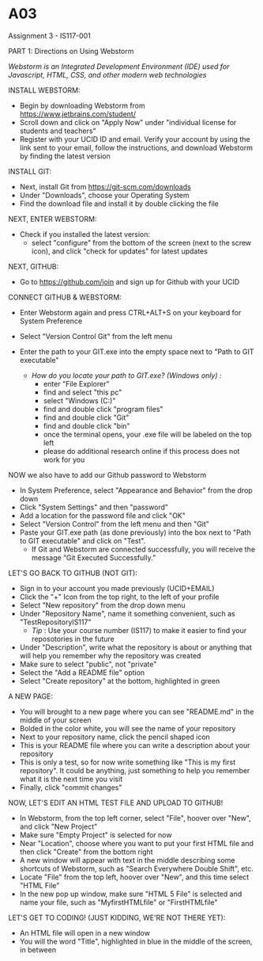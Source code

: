 # A03

Assignment 3 - IS117-001

PART 1: Directions on Using Webstorm 

_Webstorm is an Integrated Development Environment (IDE) used for Javascript, HTML, CSS, and other modern web technologies_

INSTALL WEBSTORM:
- Begin by downloading Webstorm from https://www.jetbrains.com/student/
- Scroll down and click on "Apply Now" under "individual license for students and teachers"
- Register with your UCID ID and email. Verify your account by using the link sent to your email, follow the instructions, and download Webstorm by finding the latest version

INSTALL GIT:
- Next, install Git from https://git-scm.com/downloads 
- Under "Downloads", choose your Operating System
- Find the download file and install it by double clicking the file

NEXT, ENTER WEBSTORM:
- Check if you installed the latest version:
   - select "configure" from the bottom of the screen (next to the screw icon), and click "check for updates" for latest updates

NEXT, GITHUB:
- Go to https://github.com/join and sign up for Github with your UCID

CONNECT GITHUB & WEBSTORM:
- Enter Webstorm again and press CTRL+ALT+S on your keyboard for System Preference 
- Select "Version Control Git" from the left menu 
- Enter the path to your GIT.exe into the empty space next to "Path to GIT executable"

  - _How do you locate your path to GIT.exe? (Windows only) :_ 
     - enter "File Explorer"
     - find and select "this pc"
     - select "Windows (C:)"
     - find and double click "program files"
     - find and double click "Git"
     - find and double click "bin"
     - once the terminal opens, your .exe file will be labeled on the top left
     - please do additional research online if this process does not work for you

NOW we also have to add our Github password to Webstorm
- In System Preference, select "Appearance and Behavior" from the drop down 
- Click "System Settings" and then "password"
- Add a location for the password file and click "OK"
- Select "Version Control" from the left menu and then "Git" 
- Paste your GIT.exe path (as done previously) into the box next to "Path to GIT executable" and click on "Test". 
    - If Git and Webstorm are connected successfully, you will receive the message “Git Executed Successfully.”

LET'S GO BACK TO GITHUB (NOT GIT):
- Sign in to your account you made previously (UCID+EMAIL)
- Click the "+" Icon from the top right, to the left of your profile
- Select "New repository" from the drop down menu
- Under "Repository Name", name it something convenient, such as "TestRepositoryIS117"
    - *Tip* : Use your course number (IS117) to make it easier to find your reposotories in the future
- Under "Description", write what the repository is about or anything that will help you remember why the repository was created
- Make sure to select "public", not "private"
- Select the "Add a README file" option
- Select "Create repository" at the bottom, highlighted in green

A NEW PAGE:
- You will brought to a new page where you can see "README.md" in the middle of your screen
- Bolded in the color white, you will see the name of your repository
- Next to your repository name, click the pencil shaped icon 
- This is your README file where you can write a description about your repository
- This is only a test, so for now write something like "This is my first repository". It could be anything, just something to help you remember what it is the next time you visit
- Finally, click "commit changes"

NOW, LET'S EDIT AN HTML TEST FILE AND UPLOAD TO GITHUB! 
- In Webstorm, from the top left corner, select "File", hoover over "New", and click "New Project"
- Make sure "Empty Project" is selected for now
- Near "Location", choose where you want to put your first HTML file and then click "Create" from the bottom right
- A new window will appear with text in the middle describing some shortcuts of Webstorm, such as "Search Everywhere Double Shift", etc.
- Locate "File" from the top left, hoover over "New", and this time select "HTML File"
- In the new pop up window, make sure "HTML 5 File" is selected and name your file, such as "MyfirstHTMLfile" or "FirstHTMLfile"

LET'S GET TO CODING! (JUST KIDDING, WE'RE NOT THERE YET):
- An HTML file will open in a new window
- You will the word "Title", highlighted in blue in the middle of the screen, in between <title> & <title>
   - It will look like this: <title>Title<title>
- Replace the word "Title" with any word or sentence of your choice. For example: "Hi, my name is Alex"
   - Make sure to use quotation before and after writing your word/sentence

RUN THE FILE TO TEST IF IT WORKED:
- When you're done typing, put your mouse on that window and right click on your mouse
- Under "Generate", click on "Run"......" the name of your HTML file that you named should appear nex to "RUN"
   - OR press CTRL+SHIFT+F10
- Now, you should be redirected to a page on your web browser. The title of the web browser should be what you typed in between "<title><title>"

CREATE A REPOSITORY FROM WEBSTORM:
- Select "VCS" from the top and "Import into Version Control"
- Give it a name and click "OK"

IMPORT A REPOSITORY FROM GITHUB:
- Click on "VCS" again, then "Checkout from version control", and then "Git"
- On the empty box next to "URL", you will need to paste the URL from your repository
   - To do this, sign into Github
   - Click on the black and white cat from the top left to access repositories
   - Select your repository, highlighted in blue
   - Click on "Code", highlighted in green from the right
   - Under "HTTPS", copy the code 
- Go back to the pop up windows in Webstorm and paste the link inside the box next to "URL"
- Add the local path to your PC on the empty box next to "Directory"

ADD FILES TO GIT & COMMIT YOUR CHANGES:
- Right click on the window where your HTML file is open, as done for the previous step
- Locate and hoover over "Git", then "Add". OR press CTRL+ALT+A
- Right click again, then "Git", and this time click "Commit" or "Commit file", whichever shows up
- Click "Commit" from the bottom

NOW...
- After the previous step, a new window will open
   - It will direct you to sign into Github and follow the steps
- Click "VCS" from the top again, then 'Import Version Control", and "Share Project on Github"
- Click "Share"
   - If successful, you will receive this message: Successfully shared project on GitHub
   
PUSH CHANGE TO REMOTE REPOSITORY:
- Locate "VSC" from the top on Webstorm, then "Git", and "Push" OR press Ctrl+Shift+K

_Visit your repository to see the new file_
   
SETUP GITHUB PAGES:
- Click "setting" from the right, then check your repository name
- Locate "Master Branch" and you will see the published URL

FINAL STEP:
- Test you URL by pasting your Github URL into a new browser
   
   
Part 2: Glossary to include these terms in a bulleted list

__Branch__ : The purpose of a branch in Github is to separate other codes without it being affected. Other "branches" or say pages can be created within a repository without the code in one page affecting another. Each repository has one main branch and can have various other branches as well. For example, my IS117-001 course can be called a repository (which we will define later) and the homeworks or projects required for that course can be viewed as branches. Each homework and project is different and requires different answers so I will have to make separate submissions. So, IS117 is my repository and my submissions for that course is known as my branches.
   
__Clone__ : This word means "copy" or "duplicate". In Github, we use the clone command to create a copy (or download) of a repository OR a branch. This also gives us the ability to make changes locally, instead of directly.
   
__Commit__ : We can understand this command by thinking of the words "history" or "revision" because this command is used for saving your work and keeps a copy of every changes. It sends the newest changes to a repository. However, it only saves changes to our local repository.
   
__Fetch__ : This command downloads objects from another repository, such as branches, files, refs. This commands gives us the ability to view all of our current branches or changes in our remote repository without making local changes.

__GIT__ : This is an Open Distributed Version Control System that is used for tracking changes in files. It helps people, or specifically developers, or those who share and coordinate their work, stay organized and up to date on their work. Various commands can be made in GIT to view different files, make changes, pull data, etc.

__Github__ : This is a Git repository hosting service, which means it works with GIT. It also has features of its own. It provides access control and features, such as task management tools for projects. It provides cloud storage for soure code and supports all programming languages.

__Merge__ : Helps integrate changes from one branch to another and can combines two branches together. It helps protects the code history by adding a new commit. 
   
__Merge Conflict__ : Occurs when merging or pulling from a branch because commits that you have in your current branch does not match the commits in the other branch. Github becomes confused as to which changes should be put into the final merge. Before making a pull request, all merge conflicts should be resolve.

__Push__ : Uploads data and transfers commits from the local repository to the remote repository. It can also overwrite changes. 

__Pull__ : It fetches and downloads data from the remote repository to the local repository.This is another method that inform others of changes made to your repository. 

__Remote__ : A remote place where code is stored. It is hosted on a server or the internet where everyone in a team have the ability to access the same information. In Remote, everyone can push changes from their local repository and also pull changes to their local repository. 

__Repository__ : Can be viewed as a place where things are stored. So, in Github, repositories are created to store code and other branches can be created for a repository to store more code or even images without each any information being affected by another. 

 
   
REFERNECE:
https://digital.gov/resources/an-introduction-github/
https://guides.github.com/activities/hello-world/
https://www.edureka.co/blog/how-to-use-github/
